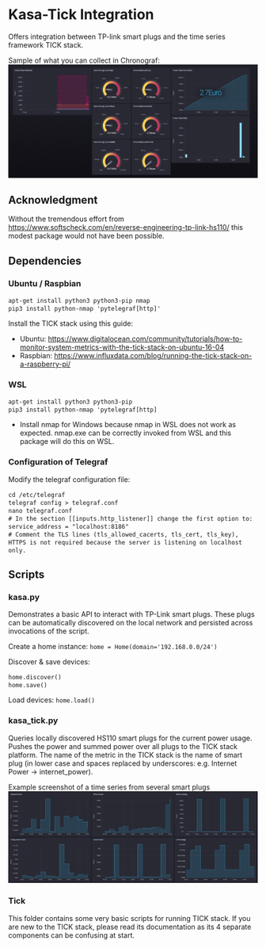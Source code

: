# Kasa-Tick Integration
Offers integration between TP-link smart plugs and the time series framework TICK stack.

Sample of what you can collect in Chronograf:
![ScreenShot](TICK-example-2.PNG)

## Acknowledgment ##
Without the tremendous effort from https://www.softscheck.com/en/reverse-engineering-tp-link-hs110/ this modest package would not have been possible.

## Dependencies ##
### Ubuntu / Raspbian ###
```
apt-get install python3 python3-pip nmap
pip3 install python-nmap 'pytelegraf[http]'
```

Install the TICK stack using this guide:
* Ubuntu: https://www.digitalocean.com/community/tutorials/how-to-monitor-system-metrics-with-the-tick-stack-on-ubuntu-16-04
* Raspbian: https://www.influxdata.com/blog/running-the-tick-stack-on-a-raspberry-pi/

### WSL ###
```
apt-get install python3 python3-pip
pip3 install python-nmap 'pytelegraf[http]
```
* Install nmap for Windows because nmap in WSL does not work as expected. nmap.exe can be correctly invoked from WSL and this package will do this on WSL.

### Configuration of Telegraf ###
Modify the telegraf configuration file:
```
cd /etc/telegraf
telegraf config > telegraf.conf
nano telegraf.conf
# In the section [[inputs.http_listener]] change the first option to: service_address = "localhost:8186"
# Comment the TLS lines (tls_allowed_cacerts, tls_cert, tls_key), HTTPS is not required because the server is listening on localhost only.
```

## Scripts ##
### kasa.py ###
Demonstrates a basic API to interact with TP-Link smart plugs. These plugs can be automatically discovered on the local network and persisted across invocations of the script.

Create a home instance:
`home = Home(domain='192.168.0.0/24')`

Discover & save devices:
```
home.discover()
home.save()
```

Load devices:
`home.load()`

### kasa_tick.py ###
Queries locally discovered HS110 smart plugs for the current power usage. Pushes the power and summed power over all plugs to the TICK stack platform.
The name of the metric in the TICK stack is the name of smart plug (in lower case and spaces replaced by underscores: e.g. Internet Power -> internet_power).

Example screenshot of a time series from several smart plugs
![ScreenShot](TICK-example.PNG)

### Tick ###
This folder contains some very basic scripts for running TICK stack. If you are new to the TICK stack, please read its documentation as its 4 separate components can be confusing at start.